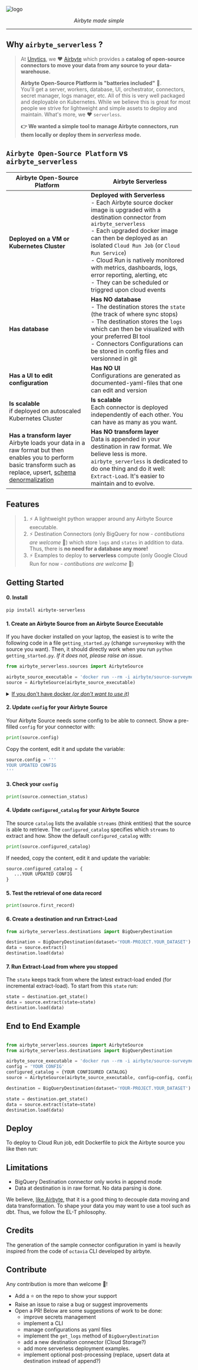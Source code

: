 
![logo](https://github.com/unytics/airbyte_serverless/assets/111615732/c922cc30-9391-4d42-8aff-8b2b4c68bd29)


<p align="center">
    <em>Airbyte made simple</em>
</p>

---

## Why `airbyte_serverless` ?

> At [Unytics](https://www.linkedin.com/company/unytics/), we ❤️ [Airbyte](https://airbyte.com/) which provides a **catalog of open-source connectors to move your data from any source to your data-warehouse.**
>
> **Airbyte Open-Source Platform is "batteries included"** 🔋.<br>You'll get a server, workers, database, UI, orchestrator, connectors, secret manager, logs manager, etc. All of this is very well packaged and deployable on Kubernetes.
> While we believe this is great for most people we strive for lightweight and simple assets to deploy and maintain. What's more, we ❤️ `serverless`.
>
> **👉 We wanted a simple tool to manage Airbyte connectors, run them locally or deploy them in *serverless* mode.**


## `Airbyte Open-Source Platform` vs `airbyte_serverless`


| Airbyte Open-Source Platform    | Airbyte Serverless |
| -------- | ------- |
| **Deployed on a VM or Kubernetes Cluster**  | **Deployed with Serverless**<br>- Each Airbyte source docker image is upgraded with a destination connector from `airbyte_serverless`<br>- Each upgraded docker image can then be deployed as an isolated `Cloud Run Job` (or `Cloud Run Service`)<br>- Cloud Run is natively monitored with metrics, dashboards, logs, error reporting, alerting, etc<br>- They can be scheduled or triggred upon cloud events  |
| **Has database**  | **Has NO database**<br>- The destination stores the `state` (the track of where sync stops)<br>- The destination stores the `logs` which can then be visualized with your preferred BI tool <br>- Connectors Configurations can be stored in config files and versionned in git |
| **Has a UI to edit configuration** | **Has NO UI**<br>Configurations are generated as documented-yaml-files that one can edit and version |
| **Is scalable**<br>if deployed on autoscaled Kubernetes Cluster   | **Is scalable**<br>Each connector is deployed independently of each other. You can have as many as you want. |
| **Has a transform layer**<br>Airbyte loads your data in a raw format but then enables you to perform basic transform such as replace, upsert, [schema denormalization](https://docs.airbyte.com/understanding-airbyte/basic-normalization/)   | **Has NO transform layer**<br>Data is appended in your destination in raw format. We believe less is more. `airbyte_serverless` is dedicated to do one thing and do it well: `Extract-Load`. It's easier to maintain and to evolve. |




## Features

> 1. ⚡ A lightweight python wrapper around any Airbyte Source executable.
> 2. ⚡ Destination Connectors (only BigQuery for now - *contibutions are welcome* 🤗) which store `logs` and `states` in addition to data. Thus, there is **no need for a database any more!**
> 3. ⚡ Examples to deploy to **serverless** compute (only Google Cloud Run for now - *contibutions are welcome* 🤗)



## Getting Started

#### 0. Install

```bash
pip install airbyte-serverless
```

#### 1. Create an Airbyte Source from an Airbyte Source Executable

If you have docker installed on your laptop, the easiest is to write the following code in a file `getting_started.py` (change `surveymonkey` with the source you want). Then, it should directly work when you run `python getting_started.py`. *If it does not, please raise an issue.*


```python
from airbyte_serverless.sources import AirbyteSource

airbyte_source_executable = 'docker run --rm -i airbyte/source-surveymonkey:latest'
source = AirbyteSource(airbyte_source_executable)
```

<details>
  <summary><u>If you don't have docker <i>(or don't want to use it)</i></u></summary>

>  It is also possible to clone airbyte repo and install a python source connector:
>
>  1. Clone the repo
>  2. Go to the directory of the connector: `cd airbyte-integrations/connectors/source-surveymonkey`
>  3. Install the python connector `pip install -r requirements.txt`
>  4. Create here the file `getting_started.py` and set `airbyte_source_executable = 'python main.py'`
>  5. You can now run `python getting_started.py` it then should also work. *If it does not, please raise an issue.*
</details>


#### 2. Update `config` for your Airbyte Source

Your Airbyte Source needs some config to be able to connect. Show a pre-filled `config` for your connector with:

```python
print(source.config)
```

Copy the content, edit it and update the variable:

```python
source.config = '''
YOUR UPDATED CONFIG
'''
```


#### 3. Check your `config`

```python
print(source.connection_status)
```


#### 4. Update `configured_catalog` for your Airbyte Source

The source `catalog` lists the available `streams` (think entities) that the source is able to retrieve. The `configured_catalog` specifies which `streams` to extract and how. Show the default `configured_catalog` with:

```python
print(source.configured_catalog)
```

If needed, copy the content, edit it and update the variable:

```python
source.configured_catalog = {
   ...YOUR UPDATED CONFIG
}
```


#### 5. Test the retrieval of one data record

```python
print(source.first_record)
```

#### 6. Create a destination and run Extract-Load

```python
from airbyte_serverless.destinations import BigQueryDestination

destination = BigQueryDestination(dataset='YOUR-PROJECT.YOUR_DATASET')
data = source.extract()
destination.load(data)
```


#### 7. Run Extract-Load from where you stopped

The `state` keeps track from where the latest extract-load ended (for incremental extract-load).
To start from this `state` run:

```python
state = destination.get_state()
data = source.extract(state=state)
destination.load(data)
```


## End to End Example

```python

from airbyte_serverless.sources import AirbyteSource
from airbyte_serverless.destinations import BigQueryDestination

airbyte_source_executable = 'docker run --rm -i airbyte/source-surveymonkey:latest'
config = 'YOUR CONFIG'
configured_catalog = {YOUR CONFIGURED CATALOG}
source = AirbyteSource(airbyte_source_executable, config=config, configured_catalog=configured_catalog)

destination = BigQueryDestination(dataset='YOUR-PROJECT.YOUR_DATASET')

state = destination.get_state()
data = source.extract(state=state)
destination.load(data)
```




## Deploy

To deploy to Cloud Run job, edit Dockerfile to pick the Airbyte source you like then run:



## Limitations

- BigQuery Destination connector only works in append mode
- Data at destination is in raw format. No data parsing is done.

We believe, [like Airbyte](https://docs.airbyte.com/understanding-airbyte/basic-normalization), that it is a good thing to decouple data moving and data transformation. To shape your data you may want to use a tool such as dbt. Thus, we follow the EL-T philosophy.


## Credits

The generation of the sample connector configuration in yaml is heavily inspired from the code of `octavia` CLI developed by airbyte.


## Contribute

Any contribution is more than welcome 🤗!
- Add a ⭐ on the repo to show your support
- Raise an issue to raise a bug or suggest improvements
- Open a PR! Below are some suggestions of work to be done:
  - improve secrets management
  - implement a CLI
  - manage configurations as yaml files
  - implement the `get_logs` method of `BigQueryDestination`
  - add a new destination connector (Cloud Storage?)
  - add more serverless deployment examples.
  - implement optional post-processing (replace, upsert data at destination instead of append?)
